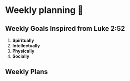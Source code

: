 # Weekly planning :date:

## Weekly Goals Inspired from Luke 2:52
1. **Spiritually**
2. **Intellectually**
3. **Physically**
4. **Socially**

## Weekly Plans
